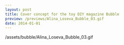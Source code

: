 ```yaml
---
layout: post
title: Cover concept for the toy DIY magazine Bubble
preview: /previews/Alina_Loseva_Bubble_03.gif
date: 2014-01-01
---
```

/assets/bubble/Alina_Loseva_Bubble_03.gif
